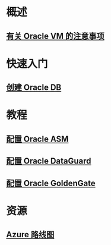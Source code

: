 

# 概述


## [有关 Oracle VM 的注意事项](oracle-considerations.md)


# 快速入门


## [创建 Oracle DB](oracle-database-quick-create.md)


# 教程


## [配置 Oracle ASM](configure-oracle-asm.md)


## [配置 Oracle DataGuard](configuring-oracle-dataguard.md)


## [配置 Oracle GoldenGate](configure-oracle-golden-gate.md)


# 资源


## [Azure 路线图](https://azure.microsoft.com/roadmap/)
